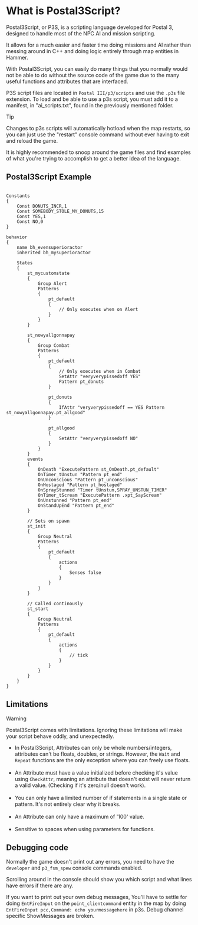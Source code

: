 # What is Postal3Script?

Postal3Script, or P3S, is a scripting language developed for Postal 3, designed to handle most of the NPC AI and mission scripting.

It allows for a much easier and faster time doing missions and AI rather than messing around in C++ and doing logic entirely through map entities in Hammer.

With Postal3Script, you can easily do many things that you normally would not be able to do without the source code of the game due to the many useful functions and attributes that are interfaced.

P3S script files are located in <code>Postal III/p3/scripts</code> and use the <code>.p3s</code> file extension. To load and be able to use a p3s script, you must add it to a manifest, in "ai_scripts.txt", found in the previously mentioned folder.

<div class="admonition tip">
<p class="admonition-title">Tip</p>
<p>Changes to p3s scripts will automatically hotload when the map restarts, so you can just use the "restart" console command without ever having to exit and reload the game.</p>
<p>It is highly recommended to snoop around the game files and find examples of what you're trying to accomplish to get a better idea of the language.</p>
</div>

## Postal3Script Example

<pre><code class="language-js">
Constants
{
	Const DONUTS_INCR,1
	Const SOMEBODY_STOLE_MY_DONUTS,15
	Const YES,1
	Const NO,0
}

behavior
{
	name bh_evensuperioractor
	inherited bh_mysuperioractor
	
	States
	{
		st_mycustomstate
		{
			Group Alert
			Patterns
			{
				pt_default
				{
					// Only executes when on Alert
				}
			}
		}
		
		st_nowyallgonnapay
		{
			Group Combat
			Patterns
			{
				pt_default
				{
					// Only executes when in Combat
					SetAttr	"veryverypissedoff YES"
					Pattern pt_donuts
				}
				
				pt_donuts
				{
					IfAttr "veryverypissedoff == YES Pattern st_nowyallgonnapay.pt_allgood"
				}
				
				pt_allgood
				{
					SetAttr	"veryverypissedoff NO"
				}
			}
		}
		events
		{
			OnDeath "ExecutePattern st_OnDeath.pt_default"
			OnTimer_tUnstun	"Pattern pt_end"
			OnUnconscious "Pattern pt_unconscious"
			OnHostaged "Pattern pt_hostaged"
			OnSprayStunned "Timer tUnstun,SPRAY_UNSTUN_TIMER"
			OnTimer_tScream "ExecutePattern .xpt_SayScream"
			OnUnstunned "Pattern pt_end"
			OnStandUpEnd "Pattern pt_end"
		}
		
		// Sets on spawn
		st_init
		{
			Group Neutral
			Patterns
			{
				pt_default
				{
					actions
					{
						Senses false
					}
				}
			}
		}
		
		// Called continously
		st_start
		{
			Group Neutral
			Patterns
			{
				pt_default
				{
					actions
					{
						// tick
					}
				}
			}
		}
	}
}
</code></pre>

## Limitations
<div class="admonition warning">
<p class="admonition-title">Warning</p>
<p id="limitations">Postal3Script comes with limitations. Ignoring these limitations will make your script behave oddly, and unexpectedly.</p>
<ul>
<li>In Postal3Script, Attributes can only be whole numbers/integers, attributes can't be floats, doubles, or strings. However, the <code>Wait</code> and <code>Repeat</code> functions are the only exception where you can freely use floats.</li>
<br>
<li>An Attribute must have a value initialized before checking it's value using <code>CheckAttr</code>, meaning an attribute that doesn't exist will never return a valid value. (Checking if it's zero/null doesn't work).</li>
<br>
<li>You can only have a limited number of if statements in a single state or pattern. It's not entirely clear why it breaks.</li>
<br>
<li>An Attribute can only have a maximum of '100' value.</li>
<br>
<li>Sensitive to spaces when using parameters for functions.</li>
</ul>
</div>

## Debugging code
<p>Normally the game doesn't print out any errors, you need to have the <code>developer</code> and <code>p3_fsm_spew</code> console commands enabled.</p>
<p>Scrolling around in the console should show you which script and what lines have errors if there are any.
<p>If you want to print out your own debug messages, You'll have to settle for doing <code>EntFireInput</code> on the <code>point_clientcommand</code> entity in the map by doing <code>EntFireInput pcc,Command: echo yourmessagehere</code> in p3s. Debug channel specific ShowMessages are broken.